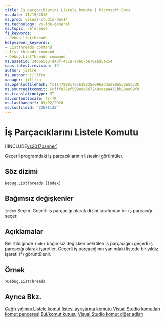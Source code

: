 ```yaml
---
title: Iş parçacıklarını Listele komutu | Microsoft Docs
ms.date: 11/15/2016
ms.prod: visual-studio-dev14
ms.technology: vs-ide-general
ms.topic: reference
f1_keywords:
- debug.listthreads
helpviewer_keywords:
- ListThreads command
- list threads command
- Debug.ListThreads command
ms.assetid: 34b665c0-d46f-4c1a-a066-b678eba5ac54
caps.latest.revision: 19
author: jillre
ms.author: jillfra
manager: jillfra
ms.openlocfilehash: fc11479901785b19235e0962d3ae90e552e5b33b
ms.sourcegitcommit: 6cfffa72af599a9d667249caaaa411bb28ea69fd
ms.translationtype: MT
ms.contentlocale: tr-TR
ms.lasthandoff: 09/02/2020
ms.locfileid: "72671135"
---
```

# <a name="list-threads-command"></a>İş Parçacıklarını Listele Komutu
[!INCLUDE[vs2017banner](../../includes/vs2017banner.md)]

Geçerli programdaki iş parçacıklarının listesini görüntüler.

## <a name="syntax"></a>Söz dizimi

```
Debug.ListThreads [index]
```

## <a name="arguments"></a>Bağımsız değişkenler
 `index` Seçim. Geçerli iş parçacığı olarak dizini tarafından bir iş parçacığı seçer.

## <a name="remarks"></a>Açıklamalar
 Belirtildiğinde `index` bağımsız değişken belirtilen iş parçacığını geçerli iş parçacığı olarak işaretler. Geçerli iş parçacığının yanındaki listede bir yıldız işareti (*) görüntülenir.

## <a name="example"></a>Örnek

```
>Debug.ListThreads
```

## <a name="see-also"></a>Ayrıca Bkz.
 [Çağrı yığınını Listele komut](../../ide/reference/list-call-stack-command.md) [listesi ayrıştırma komutu](../../ide/reference/list-disassembly-command.md) [Visual Studio komutları](../../ide/reference/visual-studio-commands.md) [komut penceresi](../../ide/reference/command-window.md) [Bul/komut kutusu](../../ide/find-command-box.md) [Visual Studio komut diğer adları](../../ide/reference/visual-studio-command-aliases.md)
